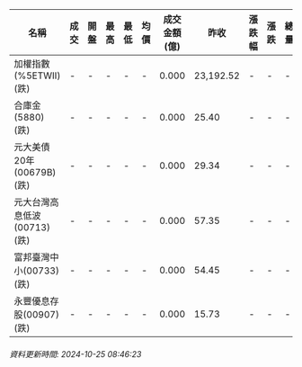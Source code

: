| 名稱 | 成交 | 開盤 | 最高 | 最低 | 均價 | 成交金額(億) | 昨收 | 漲跌幅 | 漲跌 | 總量 | 昨量 | 振幅 |
| -------- | -------- | -------- | -------- |-------- | -------- | -------- |-------- |-------- |-------- | -------- | -------- |-------- |
|加權指數(%5ETWII) (跌)|-|-|-|-|-|0.000|23,192.52|-|-|-|-|0.00%|
|合庫金(5880) (跌)|-|-|-|-|-|0.000|25.40|-|-|-|-|0.00%|
|元大美債20年(00679B) (跌)|-|-|-|-|-|0.000|29.34|-|-|-|-|0.00%|
|元大台灣高息低波(00713) (跌)|-|-|-|-|-|0.000|57.35|-|-|-|-|0.00%|
|富邦臺灣中小(00733) (跌)|-|-|-|-|-|0.000|54.45|-|-|-|-|0.00%|
|永豐優息存股(00907) (跌)|-|-|-|-|-|0.000|15.73|-|-|-|-|0.00%|
###### 資料更新時間: 2024-10-25 08:46:23